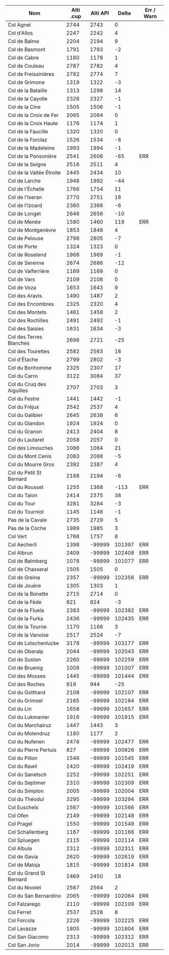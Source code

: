 | Nom | Alti .cup | Alti API | Delta | Err / Warn |
|---|---|---|---|---|
| Col Agnel | 2744 | 2743 | 0 |  |
| Col d'Allos | 2247 | 2242 | 4 |  |
| Col de Balme | 2204 | 2194 | 9 |  |
| Col de Basmont | 1791 | 1793 | -2 |  |
| Col de Cabre | 1180 | 1178 | 1 |  |
| Col de Couleau | 2787 | 2782 | 4 |  |
| Col de Freissinières | 2782 | 2774 | 7 |  |
| Col de Grimone | 1319 | 1322 | -3 |  |
| Col de la Bataille | 1313 | 1298 | 14 |  |
| Col de la Cayolle | 2326 | 2327 | -1 |  |
| Col de la Cine | 1505 | 1506 | -1 |  |
| Col de la Croix de Fer | 2065 | 2064 | 0 |  |
| Col de la Croix Haute | 1176 | 1174 | 1 |  |
| Col de la Faucille | 1320 | 1320 | 0 |  |
| Col de la Forclaz | 1526 | 1534 | -8 |  |
| Col de la Madeleine | 1993 | 1994 | -1 |  |
| Col de la Ponsonière | 2541 | 2606 | -65 | ERR |
| Col de la Seigne | 2516 | 2511 | 4 |  |
| Col de la Vallée Étroite | 2445 | 2434 | 10 |  |
| Col de Larche | 1948 | 1992 | -44 |  |
| Col de l'Échelle | 1766 | 1754 | 11 |  |
| Col de l'Iseran | 2770 | 2751 | 18 |  |
| Col de l'Izoard | 2360 | 2366 | -6 |  |
| Col de Longet | 2646 | 2656 | -10 |  |
| Col de Menée | 1580 | 1460 | 119 | ERR |
| Col de Montgenèvre | 1853 | 1848 | 4 |  |
| Col de Pelouse | 2798 | 2805 | -7 |  |
| Col de Porte | 1324 | 1323 | 0 |  |
| Col de Roselend | 1968 | 1969 | -1 |  |
| Col de Serenne | 2674 | 2686 | -12 |  |
| Col de Valferrière | 1169 | 1169 | 0 |  |
| Col de Vars | 2109 | 2108 | 0 |  |
| Col de Voza | 1653 | 1643 | 9 |  |
| Col des Aravis | 1490 | 1487 | 2 |  |
| Col des Encombres | 2325 | 2320 | 4 |  |
| Col des Montets | 1461 | 1458 | 2 |  |
| Col des Rochilles | 2491 | 2492 | -1 |  |
| Col des Saisies | 1631 | 1634 | -3 |  |
| Col des Terres Blanches | 2696 | 2721 | -25 |  |
| Col des Tourettes | 2582 | 2563 | 18 |  |
| Col d'Étache | 2799 | 2802 | -3 |  |
| Col du Bonhomme | 2325 | 2307 | 17 |  |
| Col du Carro | 3122 | 3084 | 37 |  |
| Col du Cruq des Aiguilles | 2707 | 2703 | 3 |  |
| Col du Festre | 1441 | 1442 | -1 |  |
| Col du Fréjus | 2542 | 2537 | 4 |  |
| Col du Galibier | 2645 | 2638 | 6 |  |
| Col du Glandon | 1924 | 1924 | 0 |  |
| Col du Granon | 2413 | 2404 | 8 |  |
| Col du Lautaret | 2058 | 2057 | 0 |  |
| Col des Limouches | 1086 | 1064 | 21 |  |
| Col du Mont Cenis | 2083 | 2088 | -5 |  |
| Col du Mourre Gros | 2392 | 2387 | 4 |  |
| Col du Petit St Bernard | 2188 | 2194 | -6 |  |
| Col du Rousset | 1255 | 1368 | -113 | ERR |
| Col du Talon | 2414 | 2375 | 38 |  |
| Col du Tour | 3281 | 3284 | -3 |  |
| Col du Tourniol | 1145 | 1146 | -1 |  |
| Pas de la Cavale | 2735 | 2729 | 5 |  |
| Pas de la Coche | 1989 | 1985 | 3 |  |
| Col Vert | 1766 | 1757 | 8 |  |
| Col Aecherli | 1398 | -99999 | 101397 | ERR |
| Col Albrun | 2409 | -99999 | 102408 | ERR |
| Col de Balmberg | 1078 | -99999 | 101077 | ERR |
| Col de Chasseral | 1505 | 1505 | 0 |  |
| Col de Greina | 2357 | -99999 | 102356 | ERR |
| Col de Jouère | 1305 | 1303 | 1 |  |
| Col de la Bonette | 2715 | 2714 | 0 |  |
| Col de la Fède | 821 | 824 | -3 |  |
| Col de la Fluela | 2383 | -99999 | 102382 | ERR |
| Col de la Furka | 2436 | -99999 | 102435 | ERR |
| Col de la Tourne | 1170 | 1166 | 3 |  |
| Col de la Vanoise | 2517 | 2524 | -7 |  |
| Col de Lotschenlucke | 3178 | -99999 | 103177 | ERR |
| Col de Oberalp | 2044 | -99999 | 102043 | ERR |
| Col de Susten | 2260 | -99999 | 102259 | ERR |
| Col de Bruenig | 1008 | -99999 | 101007 | ERR |
| Col des Mosses | 1445 | -99999 | 101444 | ERR |
| Col des Roches | 919 | 944 | -25 |  |
| Col du Gotthard | 2108 | -99999 | 102107 | ERR |
| Col du Grimsel | 2165 | -99999 | 102164 | ERR |
| Col du Lin | 1658 | -99999 | 101657 | ERR |
| Col du Lukmanier | 1916 | -99999 | 101915 | ERR |
| Col du Marchairuz | 1447 | 1443 | 3 |  |
| Col du Molendruz | 1180 | 1177 | 2 |  |
| Col du Nufenen | 2478 | -99999 | 102477 | ERR |
| Col du Pierre Pertuis | 827 | -99999 | 100826 | ERR |
| Col du Pillon | 1546 | -99999 | 101545 | ERR |
| Col du Rawil | 2420 | -99999 | 102419 | ERR |
| Col du Sanetsch | 2252 | -99999 | 102251 | ERR |
| Col du Septimer | 2310 | -99999 | 102309 | ERR |
| Col du Simplon | 2005 | -99999 | 102004 | ERR |
| Col du Théodul | 3295 | -99999 | 103294 | ERR |
| Col Euschels | 1567 | -99999 | 101566 | ERR |
| Col Ofen | 2149 | -99999 | 102148 | ERR |
| Col Pragel | 1550 | -99999 | 101549 | ERR |
| Col Schallenberg | 1167 | -99999 | 101166 | ERR |
| Col Spluegen | 2115 | -99999 | 102114 | ERR |
| Col Albula | 2312 | -99999 | 102311 | ERR |
| Col de Gavia | 2620 | -99999 | 102619 | ERR |
| Col de Maloja | 1815 | -99999 | 101814 | ERR |
| Col du Grand St Bernard | 2469 | 2450 | 18 |  |
| Col du Nivolet | 2567 | 2564 | 2 |  |
| Col du San Bernardino | 2065 | -99999 | 102064 | ERR |
| Col Falzarego | 2110 | -99999 | 102109 | ERR |
| Col Ferret | 2537 | 2528 | 8 |  |
| Col Forcola | 2226 | -99999 | 102225 | ERR |
| Col Lavazze | 1805 | -99999 | 101804 | ERR |
| Col San Giacomo | 2313 | -99999 | 102312 | ERR |
| Col San Jorio | 2014 | -99999 | 102013 | ERR |
